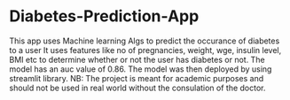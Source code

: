 # Diabetes-Prediction-App
This app uses Machine learning Algs to predict the occurance of diabetes to a user
It uses features like no of pregnancies, weight, wge, insulin level, BMI etc to determine whether or not the user has diabetes or not. 
The model has an auc value of 0.86. The model was then deployed by using streamlit library.
NB: The project is meant for academic purposes and should not be used in real world without the consulation of the doctor.
